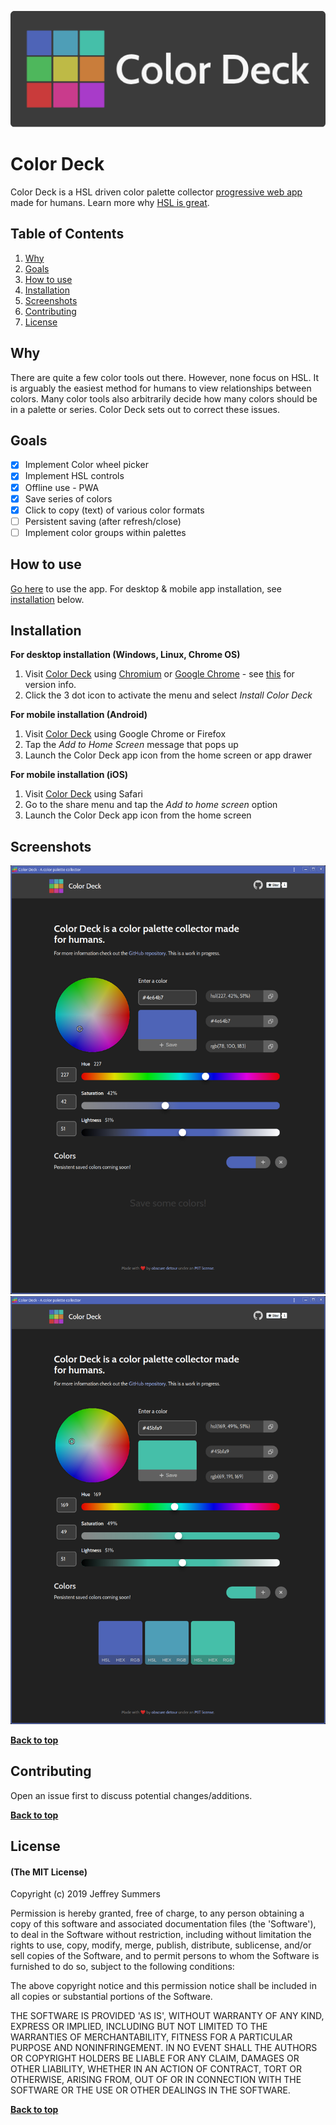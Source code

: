 <p align="left">
  <a href="https://color.obscuredetour.com/">
    <img width=512px src="build/images/color-deck-logo-full.png">
  </a>
</p>

# Color Deck
Color Deck is a HSL driven color palette collector [progressive web app](https://developers.google.com/web/progressive-web-apps/) made for humans. Learn more why [HSL is great](https://github.com/imathis/hsl-picker/).

## Table of Contents

1. [Why](#why)
2. [Goals](#goals)
3. [How to use](#how-to-use)
4. [Installation](#installation)
5. [Screenshots](#screenshots)
6. [Contributing](#contributing)
7. [License](#license)

## Why
There are quite a few color tools out there. However, none focus on HSL. It is arguably the easiest method for humans to view relationships between colors. Many color tools also arbitrarily decide how many colors should be in a palette or series. Color Deck sets out to correct these issues.

## Goals

- [x] Implement Color wheel picker
- [x] Implement HSL controls
- [x] Offline use - PWA
- [x] Save series of colors
- [x] Click to copy (text) of various color formats
- [ ] Persistent saving (after refresh/close)
- [ ] Implement color groups within palettes

## How to use

[Go here](https://color.obscuredetour.com/) to use the app. For desktop & mobile app installation, see [installation](#installation) below.

## Installation

**For desktop installation (Windows, Linux, Chrome OS)**
1. Visit [Color Deck](https://color.obscuredetour.com/) using [Chromium](https://www.chromium.org/) or [Google Chrome](https://www.google.com/chrome) - see [this](https://developers.google.com/web/progressive-web-apps/desktop) for version info.
2. Click the 3 dot icon to activate the menu and select *Install Color Deck*

**For mobile installation (Android)**
1. Visit [Color Deck](https://color.obscuredetour.com/) using Google Chrome or Firefox
2. Tap the *Add to Home Screen* message that pops up
3. Launch the Color Deck app icon from the home screen or app drawer

**For mobile installation (iOS)**
1. Visit [Color Deck](https://color.obscuredetour.com/) using Safari
2. Go to the share menu and tap the *Add to home screen* option
3. Launch the Color Deck app icon from the home screen

## Screenshots
![Screenshot - v1.2.2, no colors](build/images/ss-1-2-2_nocolors.png)
![Screenshot - v1.2.2, with colors](build/images/ss-1-2-2_colors.png)

**[Back to top](#table-of-contents)**

## Contributing

Open an issue first to discuss potential changes/additions.

**[Back to top](#table-of-contents)**

## License

#### (The MIT License)

Copyright (c) 2019 Jeffrey Summers

Permission is hereby granted, free of charge, to any person obtaining a copy of this software and associated documentation files (the 'Software'), to deal in the Software without restriction, including without limitation the rights to use, copy, modify, merge, publish, distribute, sublicense, and/or sell copies of the Software, and to permit persons to whom the Software is furnished to do so, subject to the following conditions:

The above copyright notice and this permission notice shall be included in all copies or substantial portions of the Software.

THE SOFTWARE IS PROVIDED 'AS IS', WITHOUT WARRANTY OF ANY KIND, EXPRESS OR IMPLIED, INCLUDING BUT NOT LIMITED TO THE WARRANTIES OF MERCHANTABILITY, FITNESS FOR A PARTICULAR PURPOSE AND NONINFRINGEMENT. IN NO EVENT SHALL THE AUTHORS OR COPYRIGHT HOLDERS BE LIABLE FOR ANY CLAIM, DAMAGES OR OTHER LIABILITY, WHETHER IN AN ACTION OF CONTRACT, TORT OR OTHERWISE, ARISING FROM, OUT OF OR IN CONNECTION WITH THE SOFTWARE OR THE USE OR OTHER DEALINGS IN THE SOFTWARE.

**[Back to top](#table-of-contents)**